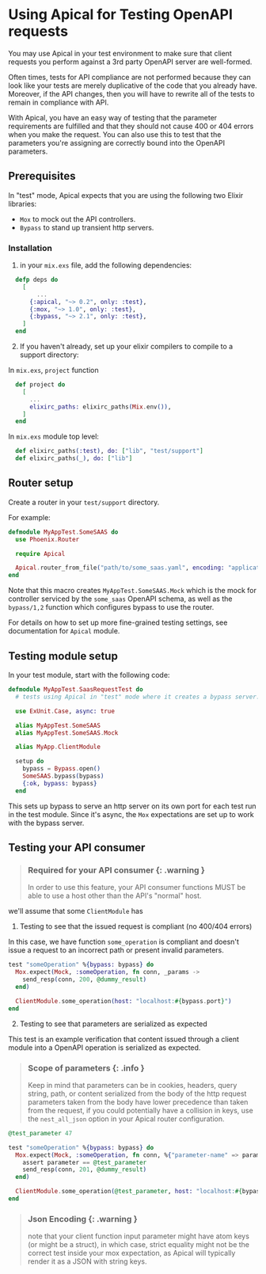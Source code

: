 # Using Apical for Testing OpenAPI requests

You may use Apical in your test environment to make sure that client requests 
you perform against a 3rd party OpenAPI server are well-formed.

Often times, tests for API compliance are not performed because they can look
like your tests are merely duplicative of the code that you already have.
Moreover, if the API changes, then you will have to rewrite all of the tests
to remain in compliance with API.

With Apical, you have an easy way of testing that the parameter requirements
are fulfilled and that they should not cause 400 or 404 errors when you 
make the request.  You can also use this to test that the parameters you're
assigning are correctly bound into the OpenAPI parameters.

## Prerequisites

In "test" mode, Apical expects that you are using the following two Elixir
libraries:

- `Mox` to mock out the API controllers.
- `Bypass` to stand up transient http servers.

### Installation

1. in your `mix.exs` file, add the following dependencies:

  ```elixir
    defp deps do
      [
          ...
        {:apical, "~> 0.2", only: :test},
        {:mox, "~> 1.0", only: :test},
        {:bypass, "~> 2.1", only: :test},
      ]
    end
  ```

2. If you haven't already, set up your elixir compilers to compile to a support directory:

  In `mix.exs`, `project` function
  
  ```elixir
    def project do
      [
        ...
        elixirc_paths: elixirc_paths(Mix.env()),
      ]
    end
  ```

  In `mix.exs` module top level:

  ```elixir
    def elixirc_paths(:test), do: ["lib", "test/support"]
    def elixirc_paths(_), do: ["lib"]
  ```

## Router setup

Create a router in your `test/support` directory.

For example:

```elixir
defmodule MyAppTest.SomeSAAS do
  use Phoenix.Router

  require Apical

  Apical.router_from_file("path/to/some_saas.yaml", encoding: "application/yaml", testing: :auto)
end
```

Note that this macro creates `MyAppTest.SomeSAAS.Mock` which is the mock for controller serviced
by the `some_saas` OpenAPI schema, as well as the `bypass/1,2` function which configures bypass
to use the router.

For details on how to set up more fine-grained testing settings, see documentation for `Apical` module.

## Testing module setup

In your test module, start with the following code:

```elixir
defmodule MyAppTest.SaasRequestTest do
  # tests using Apical in "test" mode where it creates a bypass server.

  use ExUnit.Case, async: true

  alias MyAppTest.SomeSAAS
  alias MyAppTest.SomeSAAS.Mock

  alias MyApp.ClientModule

  setup do
    bypass = Bypass.open()
    SomeSAAS.bypass(bypass)
    {:ok, bypass: bypass}
  end
```

This sets up bypass to serve an http server on its own port for each test
run in the test module.  Since it's async, the `Mox` expectations are set
up to work with the bypass server.

## Testing your API consumer

> ### Required for your API consumer {: .warning }
>
> In order to use this feature, your API consumer functions MUST be able to
> use a host other than the API's "normal" host.

we'll assume that some `ClientModule` has 

1. Testing to see that the issued request is compliant (no 400/404 errors)

  In this case, we have function `some_operation` is compliant and doesn't
  issue a request to an incorrect path or present invalid parameters.

  ```elixir
  test "someOperation" %{bypass: bypass} do
    Mox.expect(Mock, :someOperation, fn conn, _params ->
      send_resp(conn, 200, @dummy_result)
    end)

    ClientModule.some_operation(host: "localhost:#{bypass.port}")
  end
  ```

2. Testing to see that parameters are serialized as expected

  This test is an example verification that content issued through a client
  module into a OpenAPI operation is serialized as expected. 
  
  > ### Scope of parameters {: .info }
  >
  > Keep in mind that parameters can be in cookies, headers, query string, path,
  > or content serialized from the body of the http request
  > parameters taken from the body have lower precedence than taken from the 
  > request, if you could potentially have a collision in keys, use the 
  > `nest_all_json` option in your Apical router configuration.

  ```elixir
  @test_parameter 47

  test "someOperation" %{bypass: bypass} do
    Mox.expect(Mock, :someOperation, fn conn, %{"parameter-name" => parameter} ->
      assert parameter == @test_parameter
      send_resp(conn, 201, @dummy_result)
    end)

    ClientModule.some_operation(@test_parameter, host: "localhost:#{bypass.port}")
  end
  ```

  > ### Json Encoding {: .warning }
  >
  > note that your client function input parameter might have atom keys (or might
  > be a struct), in which case, strict equality might not be the correct test 
  > inside your mox expectation, as Apical will typically render it as a JSON with 
  > string keys.